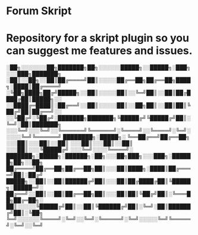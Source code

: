 # Forum Skript
# Repository for a skript plugin so you can suggest me features and issues.


░██╗░░░░░░░██╗███████╗██╗░░░░░░█████╗░░█████╗░███╗░░░███╗███████╗
░██║░░██╗░░██║██╔════╝██║░░░░░██╔══██╗██╔══██╗████╗░████║██╔════╝
░╚██╗████╗██╔╝█████╗░░██║░░░░░██║░░╚═╝██║░░██║██╔████╔██║█████╗░░
░░████╔═████║░██╔══╝░░██║░░░░░██║░░██╗██║░░██║██║╚██╔╝██║██╔══╝░░
░░╚██╔╝░╚██╔╝░███████╗███████╗╚█████╔╝╚█████╔╝██║░╚═╝░██║███████╗
░░░╚═╝░░░╚═╝░░╚══════╝╚══════╝░╚════╝░░╚════╝░╚═╝░░░░░╚═╝╚══════╝ 
████████╗░█████╗░
╚══██╔══╝██╔══██╗
░░░██║░░░██║░░██║
░░░██║░░░██║░░██║
░░░██║░░░╚█████╔╝
░░░╚═╝░░░░╚════╝░
███████╗░█████╗░██████╗░██╗░░░██╗███╗░░░███╗░██████╗██╗░░██╗
██╔════╝██╔══██╗██╔══██╗██║░░░██║████╗░████║██╔════╝██║░██╔╝
█████╗░░██║░░██║██████╔╝██║░░░██║██╔████╔██║╚█████╗░█████═╝░
██╔══╝░░██║░░██║██╔══██╗██║░░░██║██║╚██╔╝██║░╚═══██╗██╔═██╗░
██║░░░░░╚█████╔╝██║░░██║╚██████╔╝██║░╚═╝░██║██████╔╝██║░╚██╗
╚═╝░░░░░░╚════╝░╚═╝░░╚═╝░╚═════╝░╚═╝░░░░░╚═╝╚═════╝░╚═╝░░╚═╝
